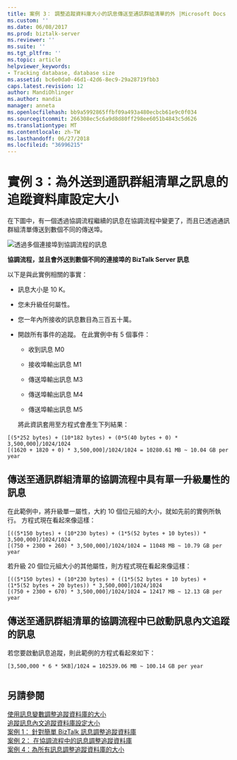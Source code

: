 ```yaml
---
title: 案例 3： 調整追蹤資料庫大小的訊息傳送至通訊群組清單的外 |Microsoft Docs
ms.custom: ''
ms.date: 06/08/2017
ms.prod: biztalk-server
ms.reviewer: ''
ms.suite: ''
ms.tgt_pltfrm: ''
ms.topic: article
helpviewer_keywords:
- Tracking database, database size
ms.assetid: bc6e0da0-46d1-42d6-8ec9-29a28719fbb3
caps.latest.revision: 12
author: MandiOhlinger
ms.author: mandia
manager: anneta
ms.openlocfilehash: bb9a5992865ffbf09a493a480ecbcb61e9c0f034
ms.sourcegitcommit: 266308ec5c6a9d8d80ff298ee6051b4843c5d626
ms.translationtype: MT
ms.contentlocale: zh-TW
ms.lasthandoff: 06/27/2018
ms.locfileid: "36996215"
---
```

# <a name="scenario-3-sizing-the-tracking-database--for-messages-sent-out-to-distribution-lists"></a>實例 3：為外送到通訊群組清單之訊息的追蹤資料庫設定大小
在下圖中，有一個透過協調流程繼續的訊息在協調流程中變更了，而且已透過通訊群組清單傳送到數個不同的傳送埠。  
  
 ![透過多個連接埠到協調流程的訊息](../core/media/biztalk-server-message-orch-multiple-ports.gif "BizTalk_Server_message_orch_multiple_ports")  
  
 **協調流程，並且會外送到數個不同的連接埠的 BizTalk Server 訊息**  
  
 以下是與此實例相關的事實：  
  
- 訊息大小是 10 K。  
  
- 您未升級任何屬性。  
  
- 您一年內所接收的訊息數目為三百五十萬。  
  
- 開啟所有事件的追蹤。 在此實例中有 5 個事件：  
  
  -   收到訊息 M0  
  
  -   接收埠輸出訊息 M1  
  
  -   傳送埠輸出訊息 M3  
  
  -   傳送埠輸出訊息 M4  
  
  -   傳送埠輸出訊息 M5  
  
  將此資訊套用至方程式會產生下列結果：  
  
```  
[(5*252 bytes) + (10*182 bytes) + (0*5(40 bytes + 0) * 3,500,000]/1024/1024  
[(1620 + 1820 + 0) * 3,500,000]/1024/1024 = 10280.61 MB ~ 10.04 GB per year  
```  
  
## <a name="messages-in-an-orchestration-that-are-sent-out-to-a-distribution-list-with-a-single-promoted-property"></a>傳送至通訊群組清單的協調流程中具有單一升級屬性的訊息  
 在此範例中，將升級單一屬性，大約 10 個位元組的大小，就如先前的實例所執行。 方程式現在看起來像這樣：  
  
```  
[((5*150 bytes) + (10*230 bytes) + (1*5(52 bytes + 10 bytes)) * 3,500,000]/1024/1024  
[(750 + 2300 + 260) * 3,500,000]/1024/1024 = 11048 MB ~ 10.79 GB per year  
```  
  
 若升級 20 個位元組大小的其他屬性，則方程式現在看起來像這樣：  
  
```  
[((5*150 bytes) + (10*230 bytes) + ((1*5(52 bytes + 10 bytes) + (1*5(52 bytes + 20 bytes)) * 3,500,000]/1024/1024  
[(750 + 2300 + 670) * 3,500,000]/1024/1024 = 12417 MB ~ 12.13 GB per year  
```  
  
## <a name="messages-in-an-orchestration-that-are-sent-out-to-a-distribution-list-with-message-body-tracking-activated"></a>傳送至通訊群組清單的協調流程中已啟動訊息內文追蹤的訊息  
 若您要啟動訊息追蹤，則此範例的方程式看起來如下：  
  
```  
[3,500,000 * 6 * 5KB]/1024 = 102539.06 MB ~ 100.14 GB per year  
  
```  
  
## <a name="see-also"></a>另請參閱  
 [使用訊息變數調整追蹤資料庫的大小](../core/using-message-variables-to-size-the-tracking-database.md)   
 [追蹤訊息內文追蹤資料庫設定大小](../core/sizing-the-tracking-database-to-track-message-bodies.md)   
 [案例 1： 針對簡單 BizTalk 訊息調整追蹤資料庫](../core/scenario-1-sizing-the-tracking-database-for-simple-biztalk-messages.md)   
 [案例 2： 在協調流程中的訊息調整追蹤資料庫](../core/scenario-2-sizing-the-tracking-database-for-messages-in-orchestrations.md)   
 [案例 4：為所有訊息調整追蹤資料庫的大小](../core/scenario-4-sizing-the-tracking-database-for-all-messages.md)